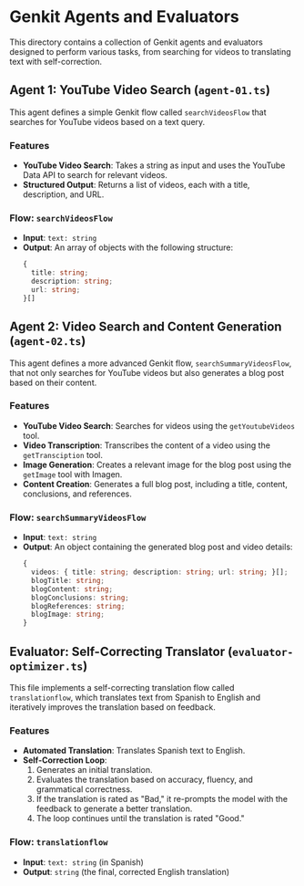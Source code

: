 # Genkit Agents and Evaluators

This directory contains a collection of Genkit agents and evaluators designed to perform various tasks, from searching for videos to translating text with self-correction.

## Agent 1: YouTube Video Search (`agent-01.ts`)

This agent defines a simple Genkit flow called `searchVideosFlow` that searches for YouTube videos based on a text query.

### Features

- **YouTube Video Search**: Takes a string as input and uses the YouTube Data API to search for relevant videos.
- **Structured Output**: Returns a list of videos, each with a title, description, and URL.

### Flow: `searchVideosFlow`

- **Input**: `text: string`
- **Output**: An array of objects with the following structure:
  ```typescript
  {
    title: string;
    description: string;
    url: string;
  }[]
  ```

## Agent 2: Video Search and Content Generation (`agent-02.ts`)

This agent defines a more advanced Genkit flow, `searchSummaryVideosFlow`, that not only searches for YouTube videos but also generates a blog post based on their content.

### Features

- **YouTube Video Search**: Searches for videos using the `getYoutubeVideos` tool.
- **Video Transcription**: Transcribes the content of a video using the `getTransciption` tool.
- **Image Generation**: Creates a relevant image for the blog post using the `getImage` tool with Imagen.
- **Content Creation**: Generates a full blog post, including a title, content, conclusions, and references.

### Flow: `searchSummaryVideosFlow`

- **Input**: `text: string`
- **Output**: An object containing the generated blog post and video details:
  ```typescript
  {
    videos: { title: string; description: string; url: string; }[];
    blogTitle: string;
    blogContent: string;
    blogConclusions: string;
    blogReferences: string;
    blogImage: string;
  }
  ```

## Evaluator: Self-Correcting Translator (`evaluator-optimizer.ts`)

This file implements a self-correcting translation flow called `translationflow`, which translates text from Spanish to English and iteratively improves the translation based on feedback.

### Features

- **Automated Translation**: Translates Spanish text to English.
- **Self-Correction Loop**:
  1.  Generates an initial translation.
  2.  Evaluates the translation based on accuracy, fluency, and grammatical correctness.
  3.  If the translation is rated as "Bad," it re-prompts the model with the feedback to generate a better translation.
  4.  The loop continues until the translation is rated "Good."

### Flow: `translationflow`

- **Input**: `text: string` (in Spanish)
- **Output**: `string` (the final, corrected English translation)
